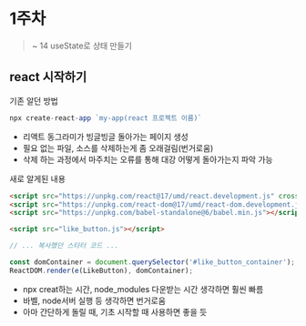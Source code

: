 # 1주차
> ~ 14 useState로 상태 만들기

## react 시작하기

기존 알던 방법

```js
npx create-react-app `my-app(react 프로젝트 이름)`
```

- 리액트 동그라미가 빙글빙글 돌아가는 페이지 생성
- 필요 없는 파일, 소스를 삭제하는게 좀 오래걸림(번거로움)
- 삭제 하는 과정에서 마주치는 오류를 통해 대강 어떻게 돌아가는지 파악 가능

새로 알게된 내용

```html
<script src="https://unpkg.com/react@17/umd/react.development.js" crossorigin></script>
<script src="https://unpkg.com/react-dom@17/umd/react-dom.development.js" crossorigin></script>
<script src="https://unpkg.com/babel-standalone@6/babel.min.js"></script>

<script src="like_button.js"></script>
```
```js
// ... 복사했던 스타터 코드 ...

const domContainer = document.querySelector('#like_button_container');
ReactDOM.render(e(LikeButton), domContainer);
```

- npx creat하는 시간, node_modules 다운받는 시간 생각하면 훨씬 빠름
- 바벨, node서버 실행 등 생각하면 번거로움
- 아마 간단하게 돌릴 때, 기초 시작할 때 사용하면 좋을 듯